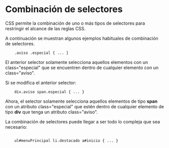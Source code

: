 # Combinación de selectores

CSS permite la combinación de uno o más tipos de selectores para restringir el alcance de las
reglas CSS. 

A continuación se muestran algunos ejemplos habituales de combinación de selectores.

```
    .aviso .especial { ... }

```

El anterior selector solamente selecciona aquellos elementos con un class="especial" que se
encuentren dentro de cualquier elemento con un class="aviso".

Si se modifica el anterior selector:

```
    div.aviso span.especial { ... }

```
Ahora, el selector solamente selecciona aquellos elementos de tipo **span** con un atributo class="especial" que estén dentro de cualquier elemento de tipo **div** que tenga un atributo class="aviso".

La combinación de selectores puede llegar a ser todo lo compleja que sea necesario:

```
    
    ul#menuPrincipal li.destacado a#inicio { ... }

```